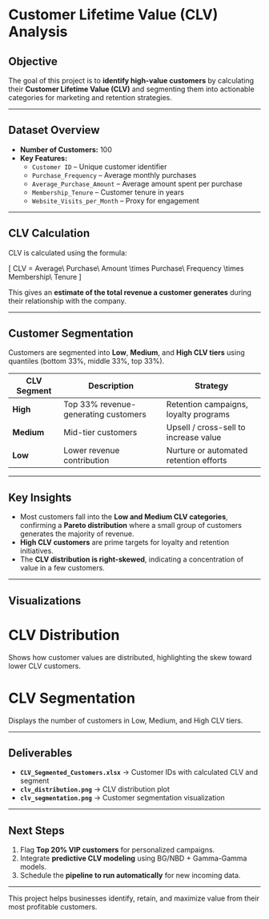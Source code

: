 # Customer Lifetime Value (CLV) Analysis

## Objective
The goal of this project is to **identify high-value customers** by calculating their **Customer Lifetime Value (CLV)** and segmenting them into actionable categories for marketing and retention strategies.

---

## Dataset Overview
- **Number of Customers:** 100  
- **Key Features:**
  - `Customer ID` – Unique customer identifier  
  - `Purchase_Frequency` – Average monthly purchases  
  - `Average_Purchase_Amount` – Average amount spent per purchase  
  - `Membership_Tenure` – Customer tenure in years  
  - `Website_Visits_per_Month` – Proxy for engagement  

---

## CLV Calculation
CLV is calculated using the formula:

\[
CLV = Average\ Purchase\ Amount \times Purchase\ Frequency \times Membership\ Tenure
\]

This gives an **estimate of the total revenue a customer generates** during their relationship with the company.

---

## Customer Segmentation
Customers are segmented into **Low**, **Medium**, and **High CLV tiers** using quantiles (bottom 33%, middle 33%, top 33%).

| CLV Segment | Description | Strategy |
|-------------|------------|----------|
| **High**    | Top 33% revenue-generating customers | Retention campaigns, loyalty programs |
| **Medium**  | Mid-tier customers | Upsell / cross-sell to increase value |
| **Low**     | Lower revenue contribution | Nurture or automated retention efforts |

---

## Key Insights
- Most customers fall into the **Low and Medium CLV categories**, confirming a **Pareto distribution** where a small group of customers generates the majority of revenue.  
- **High CLV customers** are prime targets for loyalty and retention initiatives.  
- The **CLV distribution is right-skewed**, indicating a concentration of value in a few customers.

---

## Visualizations

# CLV Distribution
Shows how customer values are distributed, highlighting the skew toward lower CLV customers.  

# CLV Segmentation
Displays the number of customers in Low, Medium, and High CLV tiers.  


---

## Deliverables
- **`CLV_Segmented_Customers.xlsx`** → Customer IDs with calculated CLV and segment  
- **`clv_distribution.png`** → CLV distribution plot  
- **`clv_segmentation.png`** → Customer segmentation visualization  

---

## Next Steps
1. Flag **Top 20% VIP customers** for personalized campaigns.  
2. Integrate **predictive CLV modeling** using BG/NBD + Gamma-Gamma models.  
3. Schedule the **pipeline to run automatically** for new incoming data.  

---
This project helps businesses identify, retain, and maximize value from their most profitable customers.
